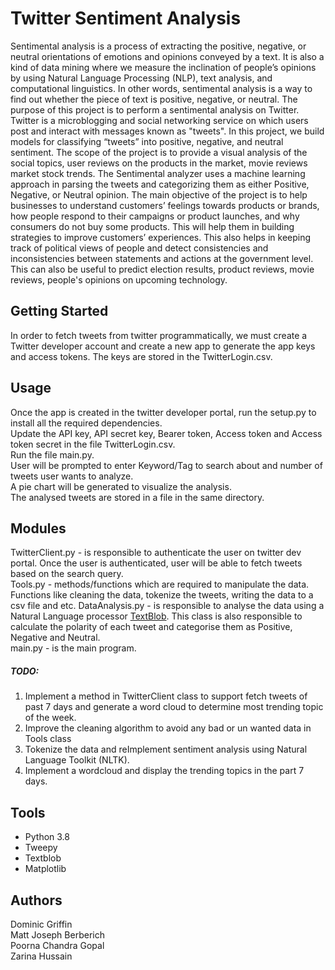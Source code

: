 # Twitter Sentiment Analysis
Sentimental analysis is a process of extracting the positive, negative, or neutral orientations of emotions and opinions conveyed by a text. It is also a kind of data mining where we measure the inclination of people’s opinions by using Natural Language Processing (NLP), text analysis, and computational linguistics. In other words, sentimental analysis is a way to find out whether the piece of text is positive, negative, or neutral. 
The purpose of this project is to perform a sentimental analysis on Twitter. Twitter is a microblogging and social networking service on which users post and interact with messages known as "tweets". In this project, we build models for classifying “tweets” into positive, negative, and neutral sentiment. 
The scope of the project is to provide a visual analysis of the social topics, user reviews on the products in the market, movie reviews market stock trends. The Sentimental analyzer uses a machine learning approach in parsing the tweets and categorizing them as either Positive, Negative, or Neutral opinion. 
The main objective of the project is to help businesses to understand customers’ feelings towards products or brands, how people respond to their campaigns or product launches, and why consumers do not buy some products. This will help them in building strategies to improve customers’ experiences. This also helps in keeping track of political views of people and detect consistencies and inconsistencies between statements and actions at the government level. This can also be useful to predict election results, product reviews, movie reviews, people's opinions on upcoming technology.  

## Getting Started
In order to fetch tweets from twitter programmatically, we must create a Twitter developer account and create a new app to generate the app keys and access tokens. The keys are stored in the TwitterLogin.csv.

## Usage
Once the app is created in the twitter developer portal, run the setup.py to install all the required dependencies. <br>
Update the API key, API secret key, Bearer token, Access token and Access token secret in the file TwitterLogin.csv. <br>
Run the file main.py. <br>
User will be prompted to enter Keyword/Tag to search about and number of tweets user wants to analyze.<br>
A pie chart will be generated to visualize the analysis. <br>
The analysed tweets are stored in a file in the same directory.<br>

## Modules
TwitterClient.py - is responsible to authenticate the user on twitter dev portal. Once the user is authenticated, user will be able to fetch tweets based on the search query. <br>
Tools.py - methods/functions which are required to manipulate the data. Functions like cleaning the data, tokenize the tweets, writing the data to a csv file and etc.
DataAnalysis.py - is responsible to analyse the data using a Natural Language processor <a href=https://textblob.readthedocs.io/en/dev/>TextBlob</a>. This class is also responsible to calculate the polarity of each tweet and categorise them as Positive, Negative and Neutral.<br>
main.py - is the main program. 

##### TODO:
1. Implement a method in TwitterClient class to support fetch tweets of past 7 days and generate a word cloud to determine most trending topic of the week.<br> 
2. Improve the cleaning algorithm to avoid any bad or un wanted data in Tools class<br>
3. Tokenize the data and reImplement sentiment analysis using Natural Language Toolkit (NLTK).<br>
4. Implement a wordcloud and display the trending topics in the part 7 days.

## Tools
<ul>
<li>Python 3.8</li>
<li>Tweepy</li>
<li>Textblob</li>
<li>Matplotlib</li>
</ul>

## Authors
Dominic Griffin <br>
Matt Joseph Berberich <br>
Poorna Chandra Gopal <br>
Zarina Hussain <br>